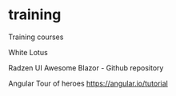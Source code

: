 # training
Training courses

White Lotus

Radzen UI
Awesome Blazor - Github repository

Angular Tour of heroes
https://angular.io/tutorial
